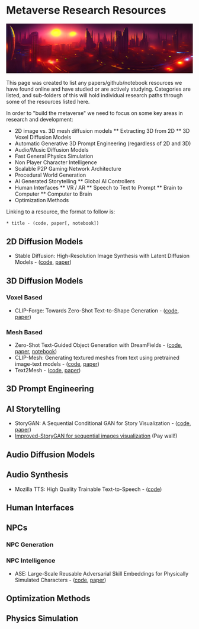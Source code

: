 # Metaverse Research Resources
![Elsewhere Panoramic: credit John C. Hattendorf II with Stable Diffusion](https://github.com/newsbubbles/elsewhere/raw/main/media/pano/00031.jpg)

This page was created to list any papers/github/notebook resources we have found online and have studied or are actively studying. Categories are listed, and sub-folders of this will hold individual research paths through some of the resources listed here.

In order to "build the metaverse" we need to focus on some key areas in research and development:
* 2D image vs. 3D mesh diffusion models
** Extracting 3D from 2D
** 3D Voxel Diffusion Models
* Automatic Generative 3D Prompt Engineering (regardless of 2D and 3D)
* Audio/Music Diffusion Models
* Fast General Physics Simulation
* Non Player Character Intelligence
* Scalable P2P Gaming Network Architecture
* Procedural World Generation
* AI Generated Storytelling
** Global AI Controllers
* Human Interfaces
** VR / AR
** Speech to Text to Prompt
** Brain to Computer
** Computer to Brain
* Optimization Methods

Linking to a resource, the format to follow is:
```
* title - (code, paper[, notebook])
```

## 2D Diffusion Models

* Stable Diffusion: High-Resolution Image Synthesis with Latent Diffusion Models - ([code](https://github.com/CompVis/stable-diffusion), [paper](https://arxiv.org/abs/2112.10752))

## 3D Diffusion Models

### Voxel Based

* CLIP-Forge: Towards Zero-Shot Text-to-Shape Generation - ([code](https://github.com/AutodeskAILab/Clip-Forge), [paper](https://arxiv.org/pdf/2110.02624.pdf))

### Mesh Based

* Zero-Shot Text-Guided Object Generation with DreamFields - ([code](https://github.com/google-research/google-research/tree/master/dreamfields), [paper](https://arxiv.org/abs/2203.13333), [notebook](https://colab.research.google.com/drive/1TjCWS2_Q0HJKdi9wA2OSY7avmFUQYGje?usp=sharing))
* CLIP-Mesh: Generating textured meshes from text using pretrained image-text models - ([code](https://github.com/NasirKhalid24/CLIP-Mesh), [paper](https://arxiv.org/abs/2203.13333))
* Text2Mesh - ([code](https://github.com/threedle/text2mesh), [paper](https://arxiv.org/abs/2112.03221))

## 3D Prompt Engineering

## AI Storytelling

* StoryGAN: A Sequential Conditional GAN for Story Visualization - ([code](https://github.com/yitong91/StoryGAN), [paper](https://arxiv.org/abs/1812.02784))
* [Improved-StoryGAN for sequential images visualization](https://www.sciencedirect.com/science/article/abs/pii/S1047320320301826) (Pay wall!)

## Audio Diffusion Models

## Audio Synthesis

* Mozilla TTS: High Quality Trainable Text-to-Speech - ([code](https://github.com/mozilla/TTS))

## Human Interfaces

## NPCs

### NPC Generation

### NPC Intelligence
* ASE: Large-Scale Reusable Adversarial Skill Embeddings for Physically Simulated Characters - ([code](https://github.com/nv-tlabs/ASE), [paper](https://arxiv.org/abs/2205.01906))

## Optimization Methods

## Physics Simulation

